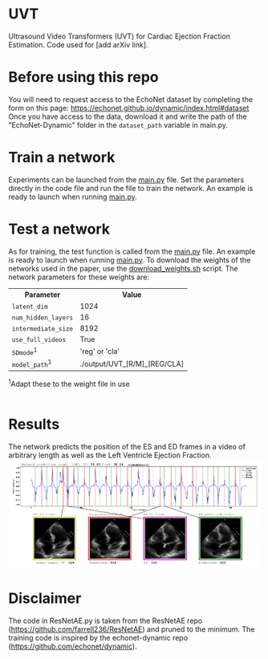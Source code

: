 # UVT
Ultrasound Video Transformers (UVT) for Cardiac Ejection Fraction Estimation. Code used for [add arXiv link].

# Before using this repo
You will need to request access to the EchoNet dataset by completing the form on this page: https://echonet.github.io/dynamic/index.html#dataset
Once you have access to the data, download it and write the path of the "EchoNet-Dynamic" folder in the <code>dataset_path</code> variable in main.py.

# Train a network
Experiments can be launched from the [main.py](https://github.com/HReynaud/UVT/blob/main/main.py) file. Set the parameters directly in the code file and run the file to train the network. An example is ready to launch when running [main.py](https://github.com/HReynaud/UVT/blob/main/main.py).

# Test a network 
As for training, the test function is called from the [main.py](https://github.com/HReynaud/UVT/blob/main/main.py) file. An example is ready to launch when running [main.py](https://github.com/HReynaud/UVT/blob/main/main.py). To download the weights of the networks used in the paper, use the [download_weights.sh](https://github.com/HReynaud/UVT/blob/main/download_weights.sh) script. The network parameters for these weights are:

<table>
<tr>
    <th>Parameter</th>
    <th>Value</th>
  </tr>
  <tr>
    <td><code>latent_dim</code></td>
    <td>1024</td>
  </tr>
  <tr>
    <td><code>num_hidden_layers</code></td>
    <td>16</td>
  </tr>
  <tr>
    <td><code>intermediate_size</code></td>
    <td>8192</td>
  </tr>
  <tr>
    <td><code>use_full_videos</code></td>
    <td>True</td>
  </tr>
  <tr>
    <td><code>SDmode</code><sup>1</sup></td>
    <td>'reg' or 'cla'</td>
  </tr>
  <tr>
    <td><code>model_path</code><sup>1</sup></td>
    <td>./output/UVT_[R/M]_[REG/CLA]</td>
  </tr>
</table>
<sup>1</sup>Adapt these to the weight file in use
<br/>
<br/>

# Results
The network predicts the position of the ES and ED frames in a video of arbitrary length as well as the Left Ventricle Ejection Fraction.
![alt results](https://github.com/HReynaud/UVT/blob/main/images/example.png)

# Disclaimer
The code in ResNetAE.py is taken from the ResNetAE repo (https://github.com/farrell236/ResNetAE) and pruned to the minimum.
The training code is inspired by the echonet-dynamic repo (https://github.com/echonet/dynamic).

